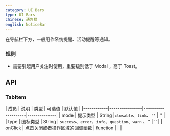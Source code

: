 ```yaml
---
category: UI Bars
type: UI Bars
chinese: 通告栏
english: NoticeBar
---
```



在导航栏下方，一般用作系统提醒、活动提醒等通知。


### 规则
- 需要引起用户关注时使用，重要级别低于 Modal ，高于 Toast。



## API

### TabItem
| 成员        | 说明           | 类型      |     可选值    | 默认值       |
|------------|----------------|--------------------|--------------|
| mode    | 提示类型      | String |`closable`、`link`、`''` |  ''  |
| type    | 图标类型        | String | `success`、`error`、`info`、`question`、`warn` 、'' |  ''  |
| onClick    | 点击关闭或者操作区域的回调函数        | function | |    |
